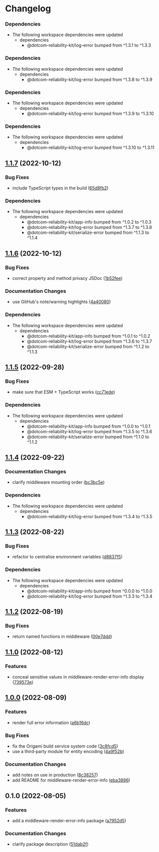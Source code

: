 # Changelog

### Dependencies

* The following workspace dependencies were updated
  * dependencies
    * @dotcom-reliability-kit/log-error bumped from ^1.3.1 to ^1.3.3

### Dependencies

* The following workspace dependencies were updated
  * dependencies
    * @dotcom-reliability-kit/log-error bumped from ^1.3.8 to ^1.3.9

### Dependencies

* The following workspace dependencies were updated
  * dependencies
    * @dotcom-reliability-kit/log-error bumped from ^1.3.9 to ^1.3.10

### Dependencies

* The following workspace dependencies were updated
  * dependencies
    * @dotcom-reliability-kit/log-error bumped from ^1.3.10 to ^1.3.11

## [1.1.7](https://github.com/Financial-Times/dotcom-reliability-kit/compare/middleware-render-error-info-v1.1.6...middleware-render-error-info-v1.1.7) (2022-10-12)


### Bug Fixes

* include TypeScript types in the build ([65d8fb2](https://github.com/Financial-Times/dotcom-reliability-kit/commit/65d8fb29f0a4e469a2d766ae2f92a67b221c1436))


### Dependencies

* The following workspace dependencies were updated
  * dependencies
    * @dotcom-reliability-kit/app-info bumped from ^1.0.2 to ^1.0.3
    * @dotcom-reliability-kit/log-error bumped from ^1.3.7 to ^1.3.8
    * @dotcom-reliability-kit/serialize-error bumped from ^1.1.3 to ^1.1.4

## [1.1.6](https://github.com/Financial-Times/dotcom-reliability-kit/compare/middleware-render-error-info-v1.1.5...middleware-render-error-info-v1.1.6) (2022-10-12)


### Bug Fixes

* correct property and method privacy JSDoc ([1b52fee](https://github.com/Financial-Times/dotcom-reliability-kit/commit/1b52fee58f8bd37600f51c93580c0e48765f0d2a))


### Documentation Changes

* use GitHub's note/warning highlights ([4a40080](https://github.com/Financial-Times/dotcom-reliability-kit/commit/4a400802584f1008c5771e24bc06a6c5ec447d34))


### Dependencies

* The following workspace dependencies were updated
  * dependencies
    * @dotcom-reliability-kit/app-info bumped from ^1.0.1 to ^1.0.2
    * @dotcom-reliability-kit/log-error bumped from ^1.3.6 to ^1.3.7
    * @dotcom-reliability-kit/serialize-error bumped from ^1.1.2 to ^1.1.3

## [1.1.5](https://github.com/Financial-Times/dotcom-reliability-kit/compare/middleware-render-error-info-v1.1.4...middleware-render-error-info-v1.1.5) (2022-09-28)


### Bug Fixes

* make sure that ESM + TypeScript works ([cc71ede](https://github.com/Financial-Times/dotcom-reliability-kit/commit/cc71eded6475d73b05771603df0946258600f50e))


### Dependencies

* The following workspace dependencies were updated
  * dependencies
    * @dotcom-reliability-kit/app-info bumped from ^1.0.0 to ^1.0.1
    * @dotcom-reliability-kit/log-error bumped from ^1.3.5 to ^1.3.6
    * @dotcom-reliability-kit/serialize-error bumped from ^1.1.0 to ^1.1.2

## [1.1.4](https://github.com/Financial-Times/dotcom-reliability-kit/compare/middleware-render-error-info-v1.1.3...middleware-render-error-info-v1.1.4) (2022-09-22)


### Documentation Changes

* clarify middleware mounting order ([bc3bc5e](https://github.com/Financial-Times/dotcom-reliability-kit/commit/bc3bc5ef0cd3e2f8ba675267f49c0fcdc702b0e1))


### Dependencies

* The following workspace dependencies were updated
  * dependencies
    * @dotcom-reliability-kit/log-error bumped from ^1.3.4 to ^1.3.5

## [1.1.3](https://github.com/Financial-Times/dotcom-reliability-kit/compare/middleware-render-error-info-v1.1.2...middleware-render-error-info-v1.1.3) (2022-08-22)


### Bug Fixes

* refactor to centralise environment variables ([d8837f5](https://github.com/Financial-Times/dotcom-reliability-kit/commit/d8837f57289266438f9e23e3adbaf60a0018bb08))


### Dependencies

* The following workspace dependencies were updated
  * dependencies
    * @dotcom-reliability-kit/app-info bumped from ^0.0.0 to ^1.0.0
    * @dotcom-reliability-kit/log-error bumped from ^1.3.3 to ^1.3.4

## [1.1.2](https://github.com/Financial-Times/dotcom-reliability-kit/compare/middleware-render-error-info-v1.1.1...middleware-render-error-info-v1.1.2) (2022-08-19)


### Bug Fixes

* return named functions in middleware ([00e7ddd](https://github.com/Financial-Times/dotcom-reliability-kit/commit/00e7ddd77d18681dea8c504c40e4879c04207748))

## [1.1.0](https://github.com/Financial-Times/dotcom-reliability-kit/compare/middleware-render-error-info-v1.0.0...middleware-render-error-info-v1.1.0) (2022-08-12)


### Features

* conceal sensitive values in middleware-render-error-info display ([739573e](https://github.com/Financial-Times/dotcom-reliability-kit/commit/739573e0af4b098d228438d80f997e45118966bc))

## [1.0.0](https://github.com/Financial-Times/dotcom-reliability-kit/compare/middleware-render-error-info-v0.1.0...middleware-render-error-info-v1.0.0) (2022-08-09)


### Features

* render full error information ([a6b16dc](https://github.com/Financial-Times/dotcom-reliability-kit/commit/a6b16dc02b19d05c00f15b6456df9dd129bc7a17))


### Bug Fixes

* fix the Origami build service system code ([3c8fcd5](https://github.com/Financial-Times/dotcom-reliability-kit/commit/3c8fcd52e3e47205fa31c6f427eae6b4690c5d37))
* use a third-party module for entity encoding ([4a9f52b](https://github.com/Financial-Times/dotcom-reliability-kit/commit/4a9f52be48d0d9783c79c7a735b5c87d54ef8075))


### Documentation Changes

* add notes on use in production ([8c38257](https://github.com/Financial-Times/dotcom-reliability-kit/commit/8c38257d362d2cc7dd5180ee04568f4ac8c03b3c))
* add README for middleware-render-error-info ([eba3886](https://github.com/Financial-Times/dotcom-reliability-kit/commit/eba3886fd8a96b6869ae510c469be80031025738))

## 0.1.0 (2022-08-05)


### Features

* add a middleware-render-error-info package ([a7952d5](https://github.com/Financial-Times/dotcom-reliability-kit/commit/a7952d5c8b9b2d2b35f603c57d93d457b6669d79))


### Documentation Changes

* clarify package description ([51dab2f](https://github.com/Financial-Times/dotcom-reliability-kit/commit/51dab2ffda2fb9a0899630a15655f57355f964d5))
